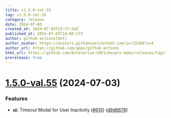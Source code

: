 ```yaml
---
title: v1.5.0-val.55
tag: v1.5.0-val.55
category: release
date: 2024-07-03
created_at: 2024-07-03T13:57:54Z
published_at: 2024-07-03T14:04:57Z
author: github-actions[bot]
author_avatar: https://avatars.githubusercontent.com/in/15368?v=4
author_url: https://github.com/apps/github-actions
html_url: https://github.com/Enterprise-CMCS/macpro-mako/releases/tag/v1.5.0-val.55
prerelease: true
---
```


# [1.5.0-val.55](https://github.com/Enterprise-CMCS/macpro-mako/compare/v1.5.0-val.54...v1.5.0-val.55) (2024-07-03)


### Features

* **ui:** Timeout Modal for User Inactivity ([#610](https://github.com/Enterprise-CMCS/macpro-mako/issues/610)) ([d9d6676](https://github.com/Enterprise-CMCS/macpro-mako/commit/d9d66762922a686b609a6b1e83c28768887d088d))




